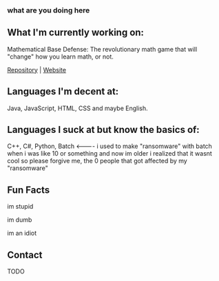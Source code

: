 ### what are you doing here

## What I'm currently working on:
Mathematical Base Defense: The revolutionary math game that will "change" how you learn math, or not.

<a href="https://www.github.com/mistertfy64/mathematicalbasedefense">Repository</a> | <a href="https://mathematicalbasedefense.com">Website</a>


## Languages I'm decent at:

Java, JavaScript, HTML, CSS and maybe English.

## Languages I suck at but know the basics of:

C++, C#, Python, Batch <---- i used to make "ransomware" with batch when i was like 10 or something and now im older i realized that it wasnt cool so please forgive me, the 0 people that got affected by my "ransomware"

## Fun Facts

im stupid

im dumb

im an idiot

## Contact

TODO
